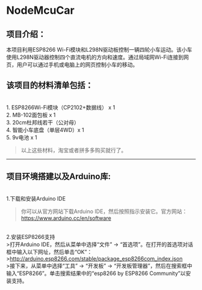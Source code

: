 # NodeMcuCar
## **项目介绍：** 
本项目利用ESP8266 Wi-Fi模块和L298N驱动板控制一辆四轮小车运动。该小车使用L298N驱动器控制四个直流电机的方向和速度。通过局域网Wi-Fi连接到网页，用户可以通过手机或电脑上的网页控制小车的移动。

## **该项目的材料清单包括：**
</br>1. ESP8266Wi-Fi模块（CP2102+数据线） x 1 
</br>2. MB-102面包板 x 1
</br>3. 20cm杜邦线若干（公对母）
</br>4. 智能小车底盘（单层4WD）x 1
</br>5. 9v电池 x 1
> 以上这些材料，淘宝或者拼多多购买就行了。

------------
## **项目环境搭建以及Arduino库:**
</br>1.下载和安装Arduino IDE
>你可以从官方网站下载Arduino IDE，然后按照指示安装它。官方网站：https://www.arduino.cc/en/software

</br>2.安装ESP8266支持
</br> >打开Arduino IDE，然后从菜单中选择“文件” -> “首选项”。在打开的首选项对话框中输入以下网址，然后单击“OK”：
</br> >http://arduino.esp8266.com/stable/package_esp8266com_index.json
</br> >接下来，从菜单中选择“工具” -> “开发板” -> “开发板管理器”，然后在搜索框中输入“ESP8266”。单击搜索结果中的“esp8266 by ESP8266 Community”以安装支持。
